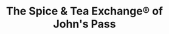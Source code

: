 ---
title: "The Spice & Tea Exchange® of John's Pass"
url: /madeira-beach/the-spice-und-tea-exchange-r-of-johns-pass/
shop: Tee
---